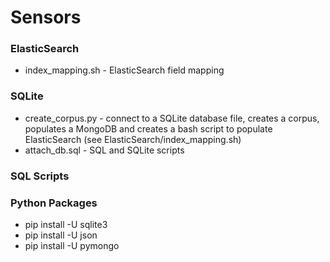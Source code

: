 # Sensors

### ElasticSearch
* index_mapping.sh - ElasticSearch field mapping

### SQLite 
* create_corpus.py - connect to a SQLite database file, creates a corpus, populates a MongoDB and creates a bash script to populate ElasticSearch (see ElasticSearch/index_mapping.sh)
* attach_db.sql - SQL and SQLite scripts

### SQL Scripts



### Python Packages
* pip install -U sqlite3
* pip install -U json
* pip install -U pymongo

